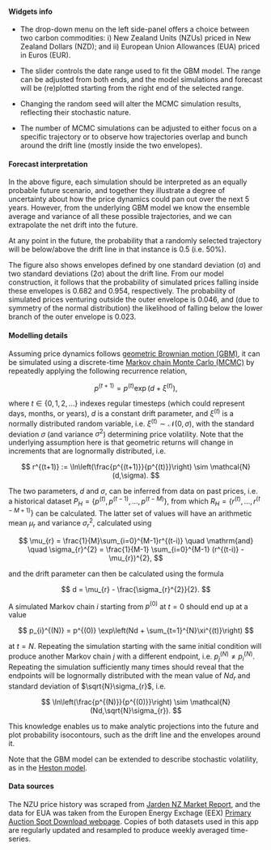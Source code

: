 #### Widgets info

- The drop-down menu on the left side-panel offers a choice between two carbon commodities: i) New Zealand Units (NZUs) priced in New Zealand Dollars (NZD); and ii) European Union Allowances (EUA) priced in Euros (EUR).

- The slider controls the date range used to fit the GBM model. The range can be adjusted from both ends, and the model simulations and forecast will be (re)plotted starting from the right end of the selected range.

- Changing the random seed will alter the MCMC simulation results, reflecting their stochastic nature.

- The number of MCMC simulations can be adjusted to either focus on a specific trajectory or to observe how trajectories overlap and bunch around the drift line (mostly inside the two envelopes).

#### Forecast interpretation

In the above figure, each simulation should be interpreted as an equally probable future scenario, and together they illustrate a degree of uncertainty about how the price dynamics could pan out over the next 5 years. However, from the underlying GBM model we know the ensemble average and variance of all these possible trajectories, and we can extrapolate the net drift into the future. 

At any point in the future, the probability that a randomly selected trajectory will be below/above the drift line in that instance is 0.5 (i.e. 50%). 

The figure also shows envelopes defined by one standard deviation (&sigma;) and two standard deviations (2&sigma;) about the drift line. From our model construction, it follows that the probability of simulated prices falling inside these envelopes is 0.682 and 0.954, respectively. The probability of simulated prices venturing outside the outer envelope is 0.046, and (due to symmetry of the normal distribution) the likelihood of falling below the lower branch of the outer envelope is 0.023.

#### Modelling details

Assuming price dynamics follows [geometric Brownian motion (GBM)](https://en.wikipedia.org/wiki/Geometric_Brownian_motion), it can be simulated using a discrete-time [Markov chain Monte Carlo (MCMC)](https://en.wikipedia.org/wiki/Markov_chain_Monte_Carlo) by repeatedly applying the following recurrence relation, 

$$
p^{(t+1)} = p^{(t)}\exp(d+\xi^{(t)}), 
$$

where $t \in \{0,1,2,\dots\}$ indexes regular timesteps (which could represent days, months, or years), $d$ is a constant drift parameter, and $\xi^{(t)}$ is a normally distributed random variable, i.e. $\xi^{(t)} \sim \mathcal{N}(0,\sigma)$, with the standard deviation $\sigma$ (and variance $\sigma^{2}$) determining price volatility. Note that the underlying assumption here is that geometric returns will change in increments that are lognormally distributed, i.e.

$$
r^{(t+1)} := \ln\left(\frac{p^{(t+1)}}{p^{(t)}}\right) \sim \mathcal{N}(d,\sigma).
$$

The two parameters, $d$ and $\sigma$, can be inferred from data on past prices, i.e. a historical dataset $P_{H} = \{p^{(t)}, p^{(t-1)}, \dots, p^{(t-M)}\}$, from which $R_{H} = \{r^{(t)}, \dots, r^{(t-M+1)}\}$ can be calculated. The latter set of values will have an arithmetic mean $\mu_{r}$ and variance $\sigma_{r}^{2}$, calculated using 

$$
\mu_{r} = \frac{1}{M}\sum_{i=0}^{M-1}r^{(t-i)} \quad \mathrm{and} \quad \sigma_{r}^{2} = \frac{1}{M-1} \sum_{i=0}^{M-1} (r^{(t-i)} - \mu_{r})^{2},
$$

and the drift parameter can then be calculated using the formula

$$
d = \mu_{r} - \frac{\sigma_{r}^{2}}{2}. 
$$

A simulated Markov chain $i$ starting from $p^{(0)}$ at $t=0$ should end up at a value

$$
p_{i}^{(N)} = p^{(0)} \exp\left(Nd + \sum_{t=1}^{N}\xi^{(t)}\right)
$$

at $t=N$. Repeating the simulation starting with the same initial condition will produce another Markov chain $j$ with a different endpoint, i.e. $p_{j}^{(N)} \neq p_{i}^{(N)}$. Repeating the simulation sufficiently many times should reveal that the endpoints will be lognormally distributed with the mean value of $Nd_{r}$ and standard deviation of $\sqrt{N}\sigma_{r}$, i.e.

$$
\ln\left(\frac{p^{(N)}}{p^{(0)}}\right) \sim \mathcal{N}(Nd,\sqrt{N}\sigma_{r}).
$$

This knowledge enables us to make analytic projections into the future and plot probability isocontours, such as the drift line and the envelopes around it. 

Note that the GBM model can be extended to describe stochastic volatility, as in the [Heston model](https://en.wikipedia.org/wiki/Heston_model).

#### Data sources

The NZU price history was scraped from [Jarden NZ Market Report](https://www.carbonnews.co.nz/tag.asp?tag=Jarden+NZ+Market+Report), and the data for EUA was taken from the Europen Energy Exchage (EEX) [Primary Auction Spot Download webpage](https://www.eex.com/en/market-data/environmental-markets/eua-primary-auction-spot-download). Copies of both datasets used in this app are regularly updated and resampled to produce weekly averaged time-series. 
